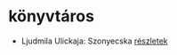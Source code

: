 # könyvtáros

- Ljudmila Ulickaja: Szonyecska [részletek](../_details/Ljudmila%20Ulickaja.md#id_1289)